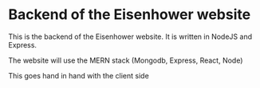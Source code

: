 # Backend of the Eisenhower website 

This is the backend of the Eisenhower website. It is written in NodeJS and Express.

The website will use the MERN stack (Mongodb, Express, React, Node)

This goes hand in hand with the client side